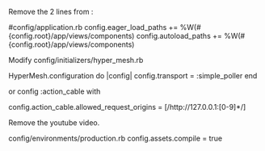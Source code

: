 Remove the 2 lines from :

#config/application.rb
config.eager_load_paths += %W(#{config.root}/app/views/components)
config.autoload_paths += %W(#{config.root}/app/views/components)

Modify config/initializers/hyper_mesh.rb

HyperMesh.configuration do |config|
  config.transport = :simple_poller
end

or config :action_cable with 

config.action_cable.allowed_request_origins = [/http\:\/\/127.0.0.1\:[0-9]*/]


Remove the youtube video.


config/environments/production.rb
config.assets.compile = true